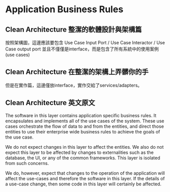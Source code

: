 # Application Business Rules

## Clean Architecture 整潔的軟體設計與架構篇

按照架構圖，這邊應該要包含 Use Case Input Port / Use Case Interactor / Use Case output port
並且不僅僅是interface，而是包含了所有系統中的使用案例(use cases)

## Clean Architecture 在整潔的架構上弄髒你的手

但是在實作篇，這邊僅放interface，實作交給了services/adapters。

## Clean Architecture 英文原文

The software in this layer contains application specific business rules. It encapsulates and implements all of the use cases of the system. These use cases orchestrate the flow of data to and from the entities, and direct those entities to use their enterprise wide business rules to achieve the goals of the use case.

We do not expect changes in this layer to affect the entities. We also do not expect this layer to be affected by changes to externalities such as the database, the UI, or any of the common frameworks. This layer is isolated from such concerns.

We do, however, expect that changes to the operation of the application will affect the use-cases and therefore the software in this layer. If the details of a use-case change, then some code in this layer will certainly be affected.
